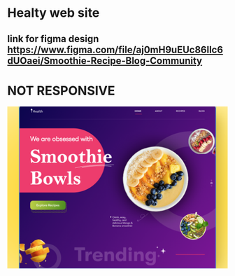 # Healty web site

## link for figma design https://www.figma.com/file/aj0mH9uEUc86llc6dUOaei/Smoothie-Recipe-Blog-Community

# NOT RESPONSIVE

<img src="./img/design.png" alt="ddesign foto"/>
<!-- <img src="./img/o.png" alt="plate circle" /> -->
